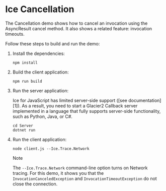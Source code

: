 # Ice Cancellation

The Cancellation demo shows how to cancel an invocation using the AsyncResult cancel method. It also shows a related
feature: invocation timeouts.

Follow these steps to build and run the demo:

1. Install the dependencies:

    ```shell
    npm install
    ```

2. Build the client application:

    ```shell
    npm run build
    ```

3. Run the server application:

    Ice for JavaScript has limited server-side support ([see documentation][1]). As a result, you need to start a
    Glacier2 Callback server implemented in a language that fully supports server-side functionality, such as Python,
    Java, or C#.

    ```shell
    cd Server
    dotnet run
    ```

4. Run the client application:

    ```shell
    node client.js --Ice.Trace.Network
    ```

    > [!NOTE]
    > The `--Ice.Trace.Network` command-line option turns on Network tracing. For this demo, it shows you that the
    > `InvocationCanceledException` and `InvocationTimeoutException` do not close the connection.
